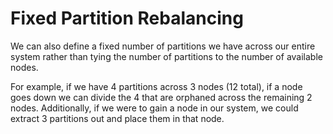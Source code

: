 # Fixed Partition Rebalancing

We can also define a fixed number of partitions we have across our entire system rather than tying the number of partitions to the number of available nodes.

For example, if we have 4 partitions across 3 nodes (12 total), if a node goes down we can divide the 4 that are orphaned across the remaining 2 nodes. Additionally, if we were to gain a node in our system, we could extract 3 partitions out and place them in that node.
